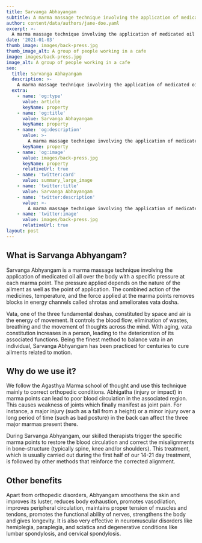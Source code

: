 ```yaml
---
title: Sarvanga Abhayangam
subtitle: A marma massage technique involving the application of medicated oil all over the body with a specific pressure at each marma point
author: content/data/authors/jane-doe.yaml
excerpt: >-
  A marma massage technique involving the application of medicated oil all over the body with a specific pressure at each marma point
date: '2021-01-03'
thumb_image: images/back-press.jpg
thumb_image_alt: A group of people working in a cafe
image: images/back-press.jpg
image_alt: A group of people working in a cafe
seo:
  title: Sarvanga Abhayangam
  description: >-
    A marma massage technique involving the application of medicated oil all over the body with a specific pressure at each marma point
  extra:
    - name: 'og:type'
      value: article
      keyName: property
    - name: 'og:title'
      value: Sarvanga Abhayangam
      keyName: property
    - name: 'og:description'
      value: >-
        A marma massage technique involving the application of medicated oil all over the body with a specific pressure at each marma point
      keyName: property
    - name: 'og:image'
      value: images/back-press.jpg
      keyName: property
      relativeUrl: true
    - name: 'twitter:card'
      value: summary_large_image
    - name: 'twitter:title'
      value: Sarvanga Abhayangam
    - name: 'twitter:description'
      value: >-
        A marma massage technique involving the application of medicated oil all over the body with a specific pressure at each marma point
    - name: 'twitter:image'
      value: images/back-press.jpg
      relativeUrl: true
layout: post
---
```


## What is Sarvanga Abhyangam?

Sarvanga Abhyangam is a marma massage technique involving the application of medicated oil all over the body with a specific pressure at each marma point. The pressure applied depends on the nature of the ailment as well as the point of application. The combined action of the medicines, temperature, and the force applied at the marma points removes blocks in energy channels called shrotas and ameliorates vata dosha.

Vata, one of the three fundamental doshas, constituted by space and air is the energy of movement. It controls the blood flow, elimination of wastes, breathing and the movement of thoughts across the mind. With aging, vata constitution increases in a person, leading to the deterioration of its associated functions. Being the finest method to balance vata in an individual, Sarvanga Abhyangam has been practiced for centuries to cure ailments related to motion.

## Why do we use it?

We follow the Agasthya Marma school of thought and use this technique mainly to correct orthopedic conditions. Abhigatha (injury or impact) in marma points can lead to poor blood circulation in the associated region. This causes weakness of joints which finally manifest as joint pain. For instance, a major injury (such as a fall from a height) or a minor injury over a long period of time (such as bad posture) in the back can affect the three major marmas present there. 

During Sarvanga Abhyangam, our skilled therapists trigger the specific marma points to restore the blood circulation and correct the misalignments in bone-structure (typically spine, knee and/or shoulders). This treatment, which is usually carried out during the first half of our 14-21 day treatment, is followed by other methods that reinforce the corrected alignment.

## Other benefits

Apart from orthopedic disorders, Abhyangam smoothens the skin and improves its luster, reduces body exhaustion, promotes vasodilation, improves peripheral circulation, maintains proper tension of muscles and tendons, promotes the functional ability of nerves, strengthens the body and gives longevity. It is also very effective in neuromuscular disorders like hemiplegia, paraplegia, and sciatica and degenerative conditions like lumbar spondylosis, and cervical spondylosis.
